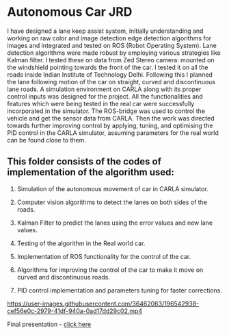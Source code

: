 # Autonomous Car JRD

I have designed a lane keep assist system, initially understanding and working on raw color and image detection edge detection algorithms for images and integrated and tested on ROS (Robot Operating System). Lane detection algorithms were made robust by employing various strategies like Kalman filter. I tested these on data from Zed Stereo camera: mounted on the windshield pointing towards the front of the car. I tested it on all the roads inside Indian Institute of Technology Delhi. Following this I planned the lane following motion of the car on straight, curved and discontinuous lane roads. A simulation environment on CARLA along with its proper control inputs was designed for the project. All the functionalities and features which were being tested in the real car were successfully incorporated in the simulator. The ROS-bridge was used to control the vehicle and get the sensor data from CARLA. Then the work was directed towards further improving control by applying, tuning, and optimising the PID control in the CARLA simulator, assuming parameters for the real world can be found close to them.

## This folder consists of the codes of implementation of the algorithm used:

1. Simulation of the autonomous movement of car in CARLA simulator.

2. Computer vision algorithms to detect the lanes on both sides of the roads.

3. Kalman Filter to predict the lanes using the error values and new lane values.

4. Testing of the algorithm in the Real world car.

5. Implementation of ROS functionality for the control of the car.

6. Algorithms for improving the control of the car to make it move on curved and discontinuous roads.

7. PID control implementation and parameters tuning for faster corrections.


https://user-images.githubusercontent.com/36462063/196542938-cef56e0c-2979-41df-940a-0ad17dd29c02.mp4


Final presentation - [click here](https://docs.google.com/presentation/d/1D70iyy52JKXWYugCRAvB1wr3chXNPb1twON8NtktRFM/edit?usp=sharing)
